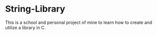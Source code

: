 # String-Library
This is a school and personal project of mine to learn how to create and utilize a library in C.
